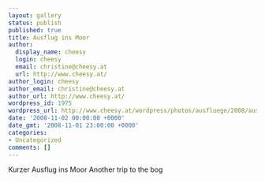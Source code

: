 ```yaml
---
layout: gallery
status: publish
published: true
title: Ausflug ins Moor
author:
  display_name: cheesy
  login: cheesy
  email: christine@cheesy.at
  url: http://www.cheesy.at/
author_login: cheesy
author_email: christine@cheesy.at
author_url: http://www.cheesy.at/
wordpress_id: 1975
wordpress_url: http://www.cheesy.at/wordpress/photos/ausfluege/2008/ausflug-ins-moor/
date: '2008-11-02 00:00:00 +0000'
date_gmt: '2008-11-01 23:00:00 +0000'
categories:
- Uncategorized
comments: []
---
```

<!--:de-->Kurzer Ausflug ins Moor
<!--:--><!--:en-->Another trip to the bog
<!--:-->
